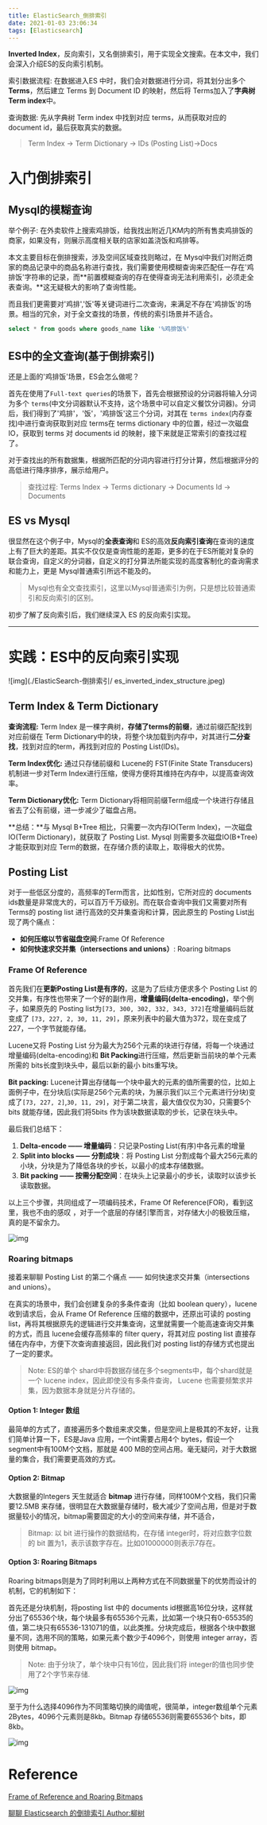 ```yaml
---
title: ElasticSearch_倒排索引
date: 2021-01-03 23:06:34
tags: [Elasticsearch]
---
```


**Inverted Index**，反向索引，又名倒排索引，用于实现全文搜索。在本文中，我们会深入介绍ES的反向索引机制。

索引数据流程: 在数据进入ES 中时，我们会对数据进行分词，将其划分出多个**Terms**，然后建立 Terms 到 Document ID 的映射，然后将 Terms加入了**字典树Term index**中。

查询数据: 先从字典树 Term index 中找到对应 terms，从而获取对应的 document id，最后获取真实的数据。

> Term Index -> Term Dictionary -> IDs (Posting List)->Docs

<!--more-->

# 入门倒排索引

## Mysql的模糊查询

举个例子: 在外卖软件上搜索鸡排饭，给我找出附近几KM内的所有售卖鸡排饭的商家，如果没有，则展示高度相关联的店家如盖浇饭和鸡排等。

本文主要目标在倒排搜索，涉及空间区域查找则略过，在 Mysql中我们对附近商家的商品记录中的商品名称进行查找，我们需要使用模糊查询来匹配任一存在'鸡排饭'字符串的记录，而**前置模糊查询的存在使得查询无法利用索引，必须走全表查询。**这无疑极大的影响了查询性能。

而且我们更需要对'鸡排','饭'等关键词进行二次查询，来满足不存在'鸡排饭'的场景。相当的冗余，对于全文查找的场景，传统的索引场景并不适合。

```sql
select * from goods where goods_name like '%鸡排饭%'
```

## ES中的全文查询(基于倒排索引)

还是上面的'鸡排饭'场景，ES会怎么做呢？

首先在使用了`Full-text queries`的场景下，首先会根据预设的分词器将输入分词为多个 `terms`(中文分词器默认不支持，这个场景中可以自定义餐饮分词器)。分词后，我们得到了'鸡排'，'饭'，'鸡排饭'这三个分词，对其在 `terms index`(内存查找)中进行查询获取到对应 terms在 terms dictionary 中的位置，经过一次磁盘IO，获取到 terms 对 documents id 的映射，接下来就是正常索引的查找过程了。

对于查找出的所有数据集，根据所匹配的分词内容进行打分计算，然后根据评分的高低进行降序排序，展示给用户。

> 查找过程: Terms Index -> Terms dictionary -> Documents Id -> Documents

## ES vs Mysql

很显然在这个例子中，Mysql的**全表查询**和 ES的高效**反向索引查询**在查询的速度上有了巨大的差距。其实不仅仅是查询性能的差距，更多的在于ES所能对复杂的联合查询，自定义的分词器，自定义的打分算法所能实现的高度客制化的查询需求和能力上，更是 Mysql普通索引所远不能及的。

> Mysql也有全文查找索引，这里以Mysql普通索引为例，只是想比较普通索引和反向索引的区别。

初步了解了反向索引后，我们继续深入 ES 的反向索引实现。



------



# 实践：ES中的反向索引实现

![img](./ElasticSearch-倒排索引/ es_inverted_index_structure.jpeg)

## Term Index & Term Dictionary

**查询流程:** Term  Index 是一棵字典树，**存储了terms的前缀**，通过前缀匹配找到对应前缀在 Term Dictionary中的块，将整个块加载到内存中，对其进行**二分查找**，找到对应的term，再找到对应的 Posting List(IDs)。

**Term Index优化:** 通过只存储前缀和 Lucene的 FST(Finite State Transducers)机制进一步对Term Index进行压缩，使得方便将其维持在内存中，以提高查询效率。

**Term Dictionary优化:** Term Dictionary将相同前缀Term组成一个块进行存储且省去了公有前缀，进一步减少了磁盘占用。

**总结：**与 Mysql B+Tree 相比，只需要一次内存IO(Term Index)，一次磁盘IO(Term Dictionary)，就获取了 Posting List. Mysql 则需要多次磁盘IO(B+Tree)才能获取到对应 Term的数据，在存储介质的读取上，取得极大的优势。

## Posting List

对于一些低区分度的，高频率的Term而言，比如性别，它所对应的 documents ids数量是非常庞大的，可以百万千万级别。而在联合查询中我们又需要对所有Terms的 posting list 进行高效的交并集查询和计算，因此原生的 Posting List出现了两个痛点：

- **如何压缩以节省磁盘空间**:Frame Of Reference
- **如何快速求交并集（intersections and unions）**: Roaring bitmaps

### **Frame Of Reference**

首先我们在**更新Posting List是有序的**，这是为了后续方便求多个 Posting List 的交并集，有序性也带来了一个好的副作用，**增量编码(delta-encoding)**，举个例子，如果原先的 Posting list为`[73, 300, 302, 332, 343, 372]`在增量编码后就变成了 `[73, 227, 2, 30, 11, 29]`，原来列表中的最大值为372，现在变成了227，一个字节就能存储。

Lucene又将 Posting List 分为最大为256个元素的块进行存储，将每一个块通过增量编码(delta-encoding)和 **Bit Packing**进行压缩，然后更新当前块的单个元素所需的 bits长度到块头中，最后以新的最小 bits重写块。

**Bit packing:** Lucene计算出存储每一个块中最大的元素的值所需要的位，比如上面例子中，在分块后(实际是256个元素的块，为展示我们以三个元素进行分块)变成了`[73, 227, 2]`,`30, 11, 29]`，对于第二块言，最大值仅仅为30，只需要5个 bits 就能存储，因此我们将5bits 作为该块数据读取的步长，记录在块头中。

最后我们总结下：

1. **Delta-encode —— 增量编码**：只记录Posting List(有序)中各元素的增量
2. **Split into blocks —— 分割成块**：将 Posting List 分割成每个最大256元素的小块，分块是为了降低各块的步长，以最小的成本存储数据。
3. **Bit packing —— 按需分配空间**：在块头上记录最小的步长，读取时以该步长读取数据。

以上三个步骤，共同组成了一项编码技术，Frame Of Reference(FOR)，看到这里，我也不由的感叹 ，对于一个底层的存储引擎而言，对存储大小的极致压缩，真的是不留余力。

![img](ElasticSearch-倒排索引/for.png)

### **Roaring bitmaps**

接着来聊聊 Posting List 的第二个痛点 —— 如何快速求交并集（intersections and unions）。

在真实的场景中，我们会创建复杂的多条件查询（比如 boolean query），lucene收到请求后，会从 Frame Of Reference 压缩的数据中，还原出可读的 posting list，再将其根据原先的逻辑进行交并集查询，这里就需要一个能高速查询交并集的方式，而且 lucene会缓存高频率的 filter query，将其对应 posting list 直接存储在内存中，方便下次查询直接返回，因此我们对 posting list的存储方式也提出了一定的要求。

> Note: ES的单个 shard中将数据存储在多个segments中，每个shard就是一个 lucene index，因此即使没有多条件查询， Lucene 也需要频繁求并集，因为数据本身就是分片存储的。

#### **Option 1: Integer 数组**

最简单的方式了，直接遍历多个数组来求交集，但是空间上是极其的不友好，让我们简单计算一下，ES是Java 应用，一个int需要占用4个 bytes，假设一个segment中有100M个文档，那就是 400 MB的空间占用。毫无疑问，对于大数据量的集合，我们需要更高效的方式。

#### **Option 2: Bitmap**

大数据量的Integers 天生就适合 **bitmap** 进行存储，同样100M个文档，我们只需要12.5MB 来存储，很明显在大数据量存储时，极大减少了空间占用，但是对于数据量较小的情况，bitmap需要固定的大小的空间来存储，并不适合，

> Bitmap: 以 bit 进行操作的数据结构，在存储 integer时，将对应数字位数的 bit 置为1，表示该数字存在。比如01000000则表示7存在。

#### **Option 3: Roaring Bitmaps**

Roaring bitmaps则是为了同时利用以上两种方式在不同数据量下的优势而设计的机制，它的机制如下：

首先还是分块机制，将posting list 中的 documents id根据高16位分块，这样就分出了65536个块，每个块最多有65536个元素，比如第一个块只有0-65535的值，第二块只有65536-131071的值，以此类推。分块完成后，根据各个块中数据量不同，选用不同的策略，如果元素个数少于4096个，则使用 integer array，否则使用 bitmap。

> Note: 由于分块了，单个块中只有16位，因此我们将 integer的值也同步使用了2个字节来存储.

![img](ElasticSearch-倒排索引/roaring.png)

至于为什么选择4096作为不同策略切换的阈值呢，很简单，integer数组单个元素2Bytes，4096个元素则是8kb。Bitmap 存储65536则需要65536个 bits，即8kb。

![img](ElasticSearch-倒排索引/roaring_memory.png)





# Reference

[Frame of Reference and Roaring Bitmaps](https://www.elastic.co/cn/blog/frame-of-reference-and-roaring-bitmaps)

[聊聊 Elasticsearch 的倒排索引 Author:柳树](https://zhuanlan.zhihu.com/p/76485252)